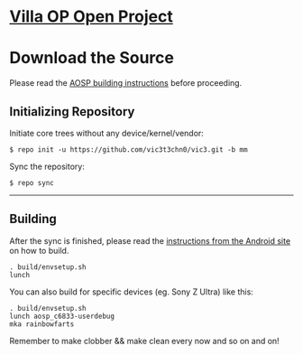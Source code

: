 [Villa OP Open Project](http://pedrolvicente.wordpress.com)
====================================


Download the Source
===================

Please read the [AOSP building instructions](http://source.android.com/source/index.html) before proceeding.

Initializing Repository
-----------------------

Initiate core trees without any device/kernel/vendor:

    $ repo init -u https://github.com/vic3t3chn0/vic3.git -b mm

Sync the repository:

    $ repo sync

***

Building
--------

After the sync is finished, please read the [instructions from the Android site](http://s.android.com/source/building.html) on how to build.

    . build/envsetup.sh
    lunch

You can also build for specific devices (eg. Sony Z Ultra) like this:

    . build/envsetup.sh
    lunch aosp_c6833-userdebug
    mka rainbowfarts


Remember to make clobber && make clean every now and so on and on!

